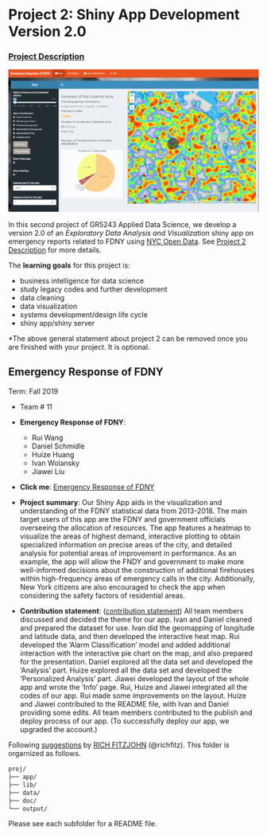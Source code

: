 # Project 2: Shiny App Development Version 2.0

### [Project Description](doc/project2_desc.md)

![screenshot](doc/screenshot1.png)

In this second project of GR5243 Applied Data Science, we develop a version 2.0 of an *Exploratory Data Analysis and Visualization* shiny app on emergency reports related to FDNY using [NYC Open Data](https://data.cityofnewyork.us/Public-Safety/Fire-Incident-Dispatch-Data/8m42-w767). See [Project 2 Description](doc/project2_desc.md) for more details.  

The **learning goals** for this project is:

- business intelligence for data science
- study legacy codes and further development
- data cleaning
- data visualization
- systems development/design life cycle
- shiny app/shiny server

*The above general statement about project 2 can be removed once you are finished with your project. It is optional.

## Emergency Response of FDNY
Term: Fall 2019

+ Team # 11
+ **Emergency Response of FDNY**:
	+ Rui Wang
	+ Daniel Schmidle
	+ Huize Huang
	+ Ivan Wolansky
	+ Jiawei Liu

+ **Click me**: [Emergency Response of FDNY](https://iaw2110.shinyapps.io/FireApp/)

+ **Project summary**: Our Shiny App aids in the visualization and understanding of the FDNY statistical data from 2013-2018. The main target users of this app are the FDNY and government officials overseeing the allocation of resources. The app features a heatmap to visualize the areas of highest demand, interactive plotting to obtain specialized information on precise areas of the city, and detailed analysis for potential areas of improvement in performance. As an example, the app will allow the FNDY and government to make more well-informed decisions about the construction of additional firehouses within high-frequency areas of emergency calls in the city. Additionally, New York citizens are also encouraged to check the app when considering the safety factors of residential areas.

+ **Contribution statement**: ([contribution statement](doc/a_note_on_contributions.md)) All team members discussed and decided the theme for our app. Ivan and Daniel cleaned and prepared the dataset for use. Ivan did the geomapping of longitude and latitude data, and then developed the interactive heat map. Rui developed the ‘Alarm Classification’ model and added additional interaction with the interactive pie chart on the map, and also prepared for the presentation. Daniel explored all the data set and developed the ‘Analysis’ part. Huize explored all the data set and developed the ‘Personalized Analysis’ part. Jiawei developed the layout of the whole app and wrote the ‘Info’ page. Rui, Huize and Jiawei integrated all the codes of our app. Rui made some improvements on the layout. Huize and Jiawei contributed to the README file, with Ivan and Daniel providing some edits. All team members contributed to the publish and deploy process of our app. (To successfully deploy our app, we upgraded the account.)


Following [suggestions](http://nicercode.github.io/blog/2013-04-05-projects/) by [RICH FITZJOHN](http://nicercode.github.io/about/#Team) (@richfitz). This folder is orgarnized as follows.

```
proj/
├── app/
├── lib/
├── data/
├── doc/
└── output/
```

Please see each subfolder for a README file.

